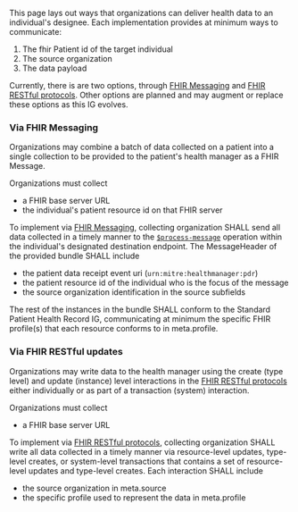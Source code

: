 This page lays out ways that organizations can deliver health data to an individual's designee. Each implementation provides at minimum ways to communicate:
1. The fhir Patient id of the target individual
2. The source organization
3. The data payload

Currently, there is are two options, through [FHIR Messaging](https://www.hl7.org/fhir/messaging.html) and [FHIR RESTful protocols](https://www.hl7.org/fhir/http.html). Other options are planned and may augment or replace these options as this IG evolves.

### Via FHIR Messaging

Organizations may combine a batch of data collected on a patient into a single collection to be provided to the patient's health manager as a FHIR Message.

Organizations must collect
- a FHIR base server URL 
- the individual's patient resource id on that FHIR server

To implement via [FHIR Messaging](https://www.hl7.org/fhir/messaging.html), collecting organization SHALL send all data collected in a timely manner to the [`$process-message`](https://www.hl7.org/fhir/messageheader-operation-process-message.html) operation within the individual's designated destination endpoint. The MessageHeader of the provided bundle SHALL include
- the patient data receipt event uri (`urn:mitre:healthmanager:pdr`)
- the patient resource id of the individual who is the focus of the message
- the source organization identification in the source subfields

The rest of the instances in the bundle SHALL conform to the Standard Patient Health Record IG, communicating at minimum the specific FHIR profile(s) that each resource conforms to in meta.profile.

### Via FHIR RESTful updates

Organizations may write data to the health manager using the create (type level) and update (instance) level interactions in the [FHIR RESTful protocols](https://www.hl7.org/fhir/http.html) either individually or as part of a transaction (system) interaction.

Organizations must collect
- a FHIR base server URL 

To implement via [FHIR RESTful protocols](https://www.hl7.org/fhir/http.html), collecting organization SHALL write all data collected in a timely manner via resource-level updates, type-level creates, or system-level transactions that contains a set of resource-level updates and type-level creates. Each interaction SHALL include
- the source organization in meta.source
- the specific profile used to represent the data in meta.profile